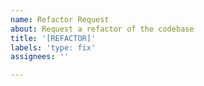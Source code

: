 ```yaml
---
name: Refactor Request
about: Request a refactor of the codebase
title: '[REFACTOR]'
labels: 'type: fix'
assignees: ''

---
```




